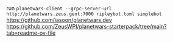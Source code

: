 run `planetwars-client --grpc-server-url  http://planetwars.zeus.gent:7000 ripleybot.toml simplebot`
https://github.com/iasoon/planetwars.dev
https://github.com/ZeusWPI/planetwars-starterpack/tree/main?tab=readme-ov-file
